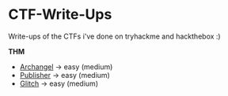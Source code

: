 # CTF-Write-Ups
Write-ups of the CTFs i've done on tryhackme and hackthebox :)

**THM**

- [Archangel](https://github.com/LucasBouet/CTF-Write-Ups/blob/main/thm/Archangel/writeup.md) -> easy (medium)
- [Publisher](https://github.com/LucasBouet/CTF-Write-Ups/blob/main/thm/Publisher/writeup.md) -> easy (medium)
- [Glitch](https://github.com/LucasBouet/CTF-Write-Ups/blob/main/thm/Glitch/writeup.md) -> easy (medium)
